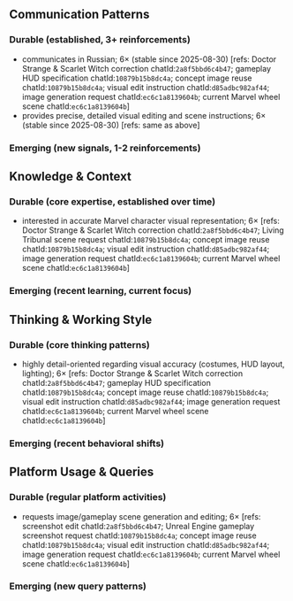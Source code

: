 ## Communication Patterns
### Durable (established, 3+ reinforcements)
- communicates in Russian; 6× (stable since 2025-08-30) [refs: Doctor Strange & Scarlet Witch correction chatId:`2a8f5bbd6c4b47`; gameplay HUD specification chatId:`10879b15b8dc4a`; concept image reuse chatId:`10879b15b8dc4a`; visual edit instruction chatId:`d85adbc982af44`; image generation request chatId:`ec6c1a8139604b`; current Marvel wheel scene chatId:`ec6c1a8139604b`]
- provides precise, detailed visual editing and scene instructions; 6× (stable since 2025-08-30) [refs: same as above]

### Emerging (new signals, 1-2 reinforcements)

## Knowledge & Context
### Durable (core expertise, established over time)
- interested in accurate Marvel character visual representation; 6× [refs: Doctor Strange & Scarlet Witch correction chatId:`2a8f5bbd6c4b47`; Living Tribunal scene request chatId:`10879b15b8dc4a`; concept image reuse chatId:`10879b15b8dc4a`; visual edit instruction chatId:`d85adbc982af44`; image generation request chatId:`ec6c1a8139604b`; current Marvel wheel scene chatId:`ec6c1a8139604b`]

### Emerging (recent learning, current focus)  

## Thinking & Working Style
### Durable (core thinking patterns)
- highly detail-oriented regarding visual accuracy (costumes, HUD layout, lighting); 6× [refs: Doctor Strange & Scarlet Witch correction chatId:`2a8f5bbd6c4b47`; gameplay HUD specification chatId:`10879b15b8dc4a`; concept image reuse chatId:`10879b15b8dc4a`; visual edit instruction chatId:`d85adbc982af44`; image generation request chatId:`ec6c1a8139604b`; current Marvel wheel scene chatId:`ec6c1a8139604b`]

### Emerging (recent behavioral shifts)

## Platform Usage & Queries
### Durable (regular platform activities)
- requests image/gameplay scene generation and editing; 6× [refs: screenshot edit chatId:`2a8f5bbd6c4b47`; Unreal Engine gameplay screenshot request chatId:`10879b15b8dc4a`; concept image reuse chatId:`10879b15b8dc4a`; visual edit instruction chatId:`d85adbc982af44`; image generation request chatId:`ec6c1a8139604b`; current Marvel wheel scene chatId:`ec6c1a8139604b`]

### Emerging (new query patterns)